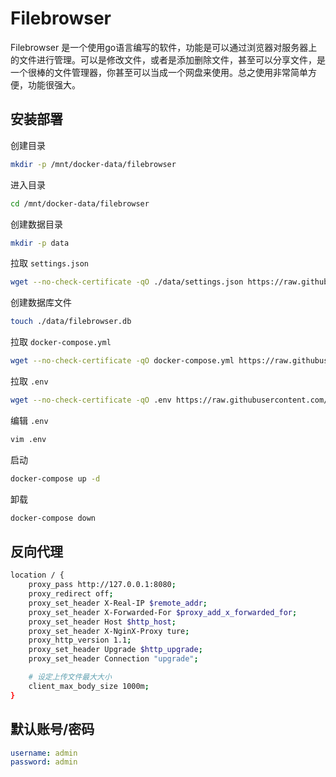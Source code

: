 # Filebrowser

Filebrowser 是一个使用go语言编写的软件，功能是可以通过浏览器对服务器上的文件进行管理。可以是修改文件，或者是添加删除文件，甚至可以分享文件，是一个很棒的文件管理器，你甚至可以当成一个网盘来使用。总之使用非常简单方便，功能很强大。

## 安装部署

创建目录
```bash
mkdir -p /mnt/docker-data/filebrowser
```

进入目录
```bash
cd /mnt/docker-data/filebrowser
```

创建数据目录
```bash
mkdir -p data
```

拉取 `settings.json`
```bash
wget --no-check-certificate -qO ./data/settings.json https://raw.githubusercontent.com/kenote/docker-compose/main/filebrowser/settings.json
```

创建数据库文件
```bash
touch ./data/filebrowser.db
```

拉取 `docker-compose.yml`
```bash
wget --no-check-certificate -qO docker-compose.yml https://raw.githubusercontent.com/kenote/docker-compose/main/filebrowser/compose.yml
```

拉取 `.env`
```bash
wget --no-check-certificate -qO .env https://raw.githubusercontent.com/kenote/docker-compose/main/filebrowser/.env.example
```

编辑 `.env`
```bash
vim .env
```

启动
```bash
docker-compose up -d
```

卸载
```bash
docker-compose down
```

##  反向代理

```bash
location / {
    proxy_pass http://127.0.0.1:8080;
    proxy_redirect off;
    proxy_set_header X-Real-IP $remote_addr;
    proxy_set_header X-Forwarded-For $proxy_add_x_forwarded_for;
    proxy_set_header Host $http_host;
    proxy_set_header X-NginX-Proxy ture;
    proxy_http_version 1.1;
    proxy_set_header Upgrade $http_upgrade;
    proxy_set_header Connection "upgrade";

    # 设定上传文件最大大小
    client_max_body_size 1000m;
}
```

## 默认账号/密码

```yaml
username: admin
password: admin
```